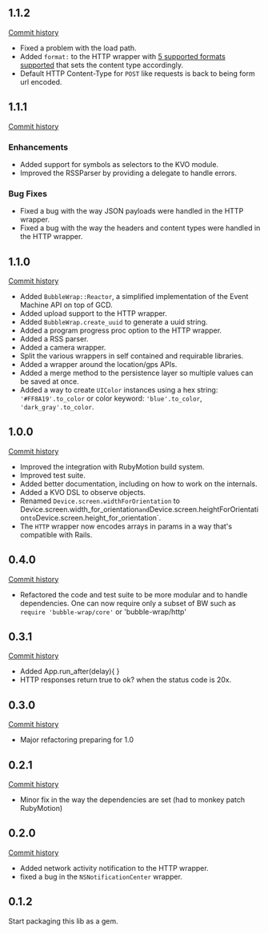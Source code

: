 ## 1.1.2

[Commit history](https://github.com/rubymotion/BubbleWrap/compare/v1.1.0...v1.1.1)

* Fixed a problem with the load path.
* Added `format:` to the HTTP wrapper with [5 supported formats supported](https://github.com/rubymotion/BubbleWrap/pull/109) that sets the content type accordingly.
* Default HTTP Content-Type for `POST` like requests is back to being
  form url encoded.

## 1.1.1

[Commit history](https://github.com/rubymotion/BubbleWrap/compare/v1.1.0...v1.1.1)

### Enhancements

* Added support for symbols as selectors to the KVO module.
* Improved the RSSParser by providing a delegate to handle errors.

### Bug Fixes

* Fixed a bug with the way JSON payloads were handled in the HTTP
  wrapper.
* Fixed a bug with the way the headers and content types were handled in
  the HTTP wrapper.

## 1.1.0

[Commit history](https://github.com/rubymotion/BubbleWrap/compare/v1.0.0...v1.1.0)

* Added `BubbleWrap::Reactor`,  a simplified implementation of the Event Machine API on top of GCD.
* Added upload support to the HTTP wrapper.
* Added `BubbleWrap.create_uuid` to generate a uuid string.
* Added a program progress proc option to the HTTP wrapper.
* Added a RSS parser.
* Added a camera wrapper.
* Split the various wrappers in self contained and requirable libraries.
* Added a wrapper around the location/gps APIs.
* Added a merge method to the persistence layer so multiple values can
  be saved at once.
* Added a way to create `UIColor` instances using a hex string: `'#FF8A19'.to_color` or color keyword: `'blue'.to_color`, `'dark_gray'.to_color`.

## 1.0.0

[Commit history](https://github.com/rubymotion/BubbleWrap/compare/v0.4.0...v1.0.0)

* Improved the integration with RubyMotion build system.
* Improved test suite.
* Added better documentation, including on how to work on the internals.
* Added a KVO DSL to observe objects.
* Renamed `Device.screen.widthForOrientation` to Device.screen.width_for_orientation` and `Device.screen.heightForOrientation` to `Device.screen.height_for_orientation`.
* The `HTTP` wrapper now encodes arrays in params in a way that's compatible with Rails.

## 0.4.0

[Commit history](https://github.com/rubymotion/BubbleWrap/compare/v0.3.1...v0.4.0)

* Refactored the code and test suite to be more modular and to handle
  dependencies. One can now require only a subset of BW such as `require 'bubble-wrap/core'` or 'bubble-wrap/http'

## 0.3.1

[Commit history](https://github.com/rubymotion/BubbleWrap/compare/v0.3.0...v0.3.1)

* Added App.run_after(delay){ }
* HTTP responses return true to ok? when the status code is 20x.

## 0.3.0

[Commit history](https://github.com/rubymotion/BubbleWrap/compare/v0.2.1...v0.3.0)

* Major refactoring preparing for 1.0

## 0.2.1

[Commit history](https://github.com/rubymotion/BubbleWrap/compare/v0.2.0...v0.2.1)

* Minor fix in the way the dependencies are set (had to monkey patch
  RubyMotion)

## 0.2.0

[Commit history](https://github.com/rubymotion/BubbleWrap/compare/v0.1.2...v0.2.0)

* Added network activity notification to the HTTP wrapper.
* fixed a bug in the `NSNotificationCenter` wrapper.

## 0.1.2

Start packaging this lib as a gem.
